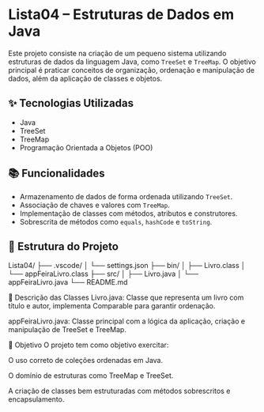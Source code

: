 # Lista04 – Estruturas de Dados em Java

Este projeto consiste na criação de um pequeno sistema utilizando estruturas de dados da linguagem Java, como `TreeSet` e `TreeMap`. O objetivo principal é praticar conceitos de organização, ordenação e manipulação de dados, além da aplicação de classes e objetos.

## ✨ Tecnologias Utilizadas

- Java
- TreeSet
- TreeMap
- Programação Orientada a Objetos (POO)

## 📚 Funcionalidades

- Armazenamento de dados de forma ordenada utilizando `TreeSet`.
- Associação de chaves e valores com `TreeMap`.
- Implementação de classes com métodos, atributos e construtores.
- Sobrescrita de métodos como `equals`, `hashCode` e `toString`.

## 📁 Estrutura do Projeto

Lista04/
├── .vscode/
│ └── settings.json
├── bin/
│ ├── Livro.class
│ └── appFeiraLivro.class
├── src/
│ ├── Livro.java
│ └── appFeiraLivro.java
└── README.md

📄 Descrição das Classes
Livro.java: Classe que representa um livro com título e autor, implementa Comparable para garantir ordenação.

appFeiraLivro.java: Classe principal com a lógica da aplicação, criação e manipulação de TreeSet e TreeMap.

🎯 Objetivo
O projeto tem como objetivo exercitar:

O uso correto de coleções ordenadas em Java.

O domínio de estruturas como TreeMap e TreeSet.

A criação de classes bem estruturadas com métodos sobrescritos e encapsulamento.
